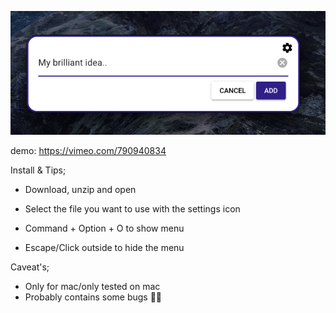 ![./image.png](./image.png)

demo: https://vimeo.com/790940834

Install & Tips;

- Download, unzip and open
- Select the file you want to use with the settings icon

- Command + Option + O to show menu
- Escape/Click outside to hide the menu

Caveat's;

- Only for mac/only tested on mac
- Probably contains some bugs 🤷‍♂️
